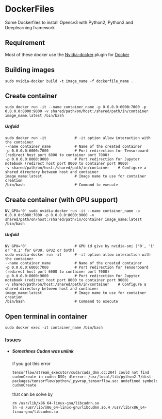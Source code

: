 # DockerFiles

Some Dockerfiles to install Opencv3 with Python2, Python3 and Deeplearning framework

## Requirement

Most of these docker use the [Nvidia-docker][1] plugin for [Docker][2]

[1]: https://github.com/NVIDIA/nvidia-docker
[2]: https://www.docker.com/

## Building images

```
sudo nvidia-docker build -t image_name -f dockerfile_name .
```

## Create container

```
sudo docker run -it --name container_name -p 0.0.0.0:6000:7000 -p 0.0.0.0:8000:9000 -v shared/path/on/host:/shared/path/in/container image_name:latest /bin/bash
```

##### Unfold

```
sudo docker run -it             # -it option allow interaction with the container
--name container_name           # Name of the created container
-p 0.0.0.0:6000:7000            # Port redirection for Tensorboard (redirect host port 6000 to container port 7000)
-p 0.0.0.0:8000:9000            # Port redirection for Jupyter notebook (redirect host port 8000 to container port 9000)
-v shared/path/on/host:/shared/path/in/container    # Configure a shared directory between host and container
image_name:latest               # Image name to use for container creation
/bin/bash                       # Command to execute
```

## Create container (with GPU support)

```
NV_GPU='0' sudo nvidia-docker run -it --name container_name -p 0.0.0.0:6000:7000 -p 0.0.0.0:8000:9000 -v shared/path/on/host:/shared/path/in/container image_name:latest /bin/bash
```

##### Unfold

```
NV_GPU='0'                      # GPU id give by nvidia-smi ('0', '1' or '0,1' for GPU0, GPU2 or both)
sudo nvidia-docker run -it      # -it option allow interaction with the container
--name container_name           # Name of the created container
-p 0.0.0.0:6000:7000            # Port redirection for Tensorboard (redirect host port 6000 to container port 7000)
-p 0.0.0.0:8000:9000            # Port redirection for Jupyter notebook (redirect host port 8000 to container port 9000)
-v shared/path/on/host:/shared/path/in/container    # Configure a shared directory between host and container
image_name:latest               # Image name to use for container creation
/bin/bash                       # Command to execute
```

## Open terminal in container

```
sudo docker exec -it container_name /bin/bash
```

### Issues

* ##### Sometimes Cudnn was unlink 

    if you got this error

    ```
    tensorflow/stream_executor/cuda/cuda_dnn.cc:204] could not find cudnnCreate in cudnn DSO; dlerror: /usr/local/lib/python2.7/dist-packages/tensorflow/python/_pywrap_tensorflow.so: undefined symbol: cudnnCreate
    ```

    that can be solve by
    ```
    rm /usr/lib/x86_64-linux-gnu/libcudnn.so
    ln -s /usr/lib/x86_64-linux-gnu/libcudnn.so.4 /usr/lib/x86_64-linux-gnu/libcudnn.so
    ```